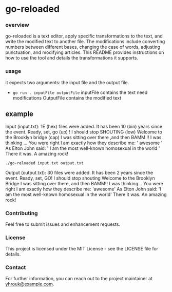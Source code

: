 # go-reloaded
### overview
go-reloaded is a text editor, apply specific transformations to the text, and write the modified text to another file. The modifications include converting numbers between different bases, changing the case of words, adjusting punctuation, and modifying articles. This README provides instructions on how to use the tool and details the transformations it supports.

### usage
it expects two arguments: the input file and the output file.
+ `go run . inputFile outputFile`
inputFile contains the text need modifications
OutputFile contains the modified text

## example
Input (input.txt):
1E (hex) files were added.
It has been 10 (bin) years since the event.
Ready, set, go (up) !
I should stop SHOUTING (low)
Welcome to the Brooklyn bridge (cap)
I was sitting over there ,and then BAMM !!
I was thinking ... You were right
I am exactly how they describe me: ' awesome '
As Elton John said: ' I am the most well-known homosexual in the world '
There it was. A amazing rock!
```console 
./go-reloaded input.txt output.txt
```
Output (output.txt):
30 files were added.
It has been 2 years since the event.
Ready, set, GO!
I should stop shouting
Welcome to the Brooklyn Bridge
I was sitting over there, and then BAMM!!
I was thinking... You were right
I am exactly how they describe me: 'awesome'
As Elton John said: 'I am the most well-known homosexual in the world'
There it was. An amazing rock!
### Contributing

Feel free to submit issues and enhancement requests.
### License

This project is licensed under the MIT License - see the LICENSE file for details.
### Contact

For further information, you can reach out to the project maintainer at yhrouk@example.com.
